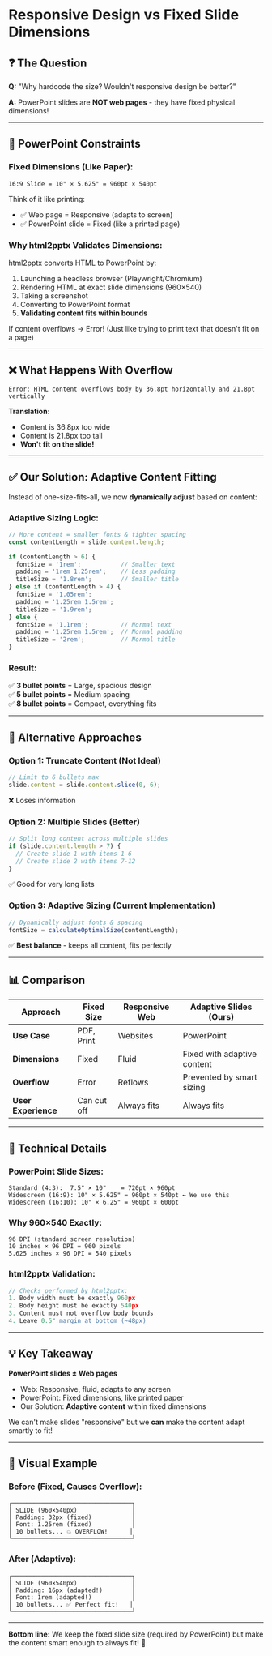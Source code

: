 # Responsive Design vs Fixed Slide Dimensions

## ❓ The Question

**Q:** "Why hardcode the size? Wouldn't responsive design be better?"

**A:** PowerPoint slides are **NOT web pages** - they have fixed physical dimensions!

---

## 📐 PowerPoint Constraints

### Fixed Dimensions (Like Paper):

```
16:9 Slide = 10" × 5.625" = 960pt × 540pt
```

Think of it like printing:
- ✅ Web page = Responsive (adapts to screen)
- ✅ PowerPoint slide = Fixed (like a printed page)

### Why html2pptx Validates Dimensions:

html2pptx converts HTML to PowerPoint by:
1. Launching a headless browser (Playwright/Chromium)
2. Rendering HTML at exact slide dimensions (960×540)
3. Taking a screenshot
4. Converting to PowerPoint format
5. **Validating content fits within bounds**

If content overflows → Error! (Just like trying to print text that doesn't fit on a page)

---

## ❌ What Happens With Overflow

```
Error: HTML content overflows body by 36.8pt horizontally and 21.8pt vertically
```

**Translation:**
- Content is 36.8px too wide
- Content is 21.8px too tall
- **Won't fit on the slide!**

---

## ✅ Our Solution: Adaptive Content Fitting

Instead of one-size-fits-all, we now **dynamically adjust** based on content:

### Adaptive Sizing Logic:

```javascript
// More content = smaller fonts & tighter spacing
const contentLength = slide.content.length;

if (contentLength > 6) {
  fontSize = '1rem';           // Smaller text
  padding = '1rem 1.25rem';    // Less padding
  titleSize = '1.8rem';        // Smaller title
} else if (contentLength > 4) {
  fontSize = '1.05rem';
  padding = '1.25rem 1.5rem';
  titleSize = '1.9rem';
} else {
  fontSize = '1.1rem';         // Normal text
  padding = '1.25rem 1.5rem';  // Normal padding
  titleSize = '2rem';          // Normal title
}
```

### Result:

✅ **3 bullet points** = Large, spacious design  
✅ **5 bullet points** = Medium spacing  
✅ **8 bullet points** = Compact, everything fits  

---

## 🎯 Alternative Approaches

### Option 1: Truncate Content (Not Ideal)
```javascript
// Limit to 6 bullets max
slide.content = slide.content.slice(0, 6);
```
❌ Loses information

### Option 2: Multiple Slides (Better)
```javascript
// Split long content across multiple slides
if (slide.content.length > 7) {
  // Create slide 1 with items 1-6
  // Create slide 2 with items 7-12
}
```
✅ Good for very long lists

### Option 3: Adaptive Sizing (Current Implementation)
```javascript
// Dynamically adjust fonts & spacing
fontSize = calculateOptimalSize(contentLength);
```
✅ **Best balance** - keeps all content, fits perfectly

---

## 📊 Comparison

| Approach | Fixed Size | Responsive Web | Adaptive Slides (Ours) |
|----------|-----------|----------------|------------------------|
| **Use Case** | PDF, Print | Websites | PowerPoint |
| **Dimensions** | Fixed | Fluid | Fixed with adaptive content |
| **Overflow** | Error | Reflows | Prevented by smart sizing |
| **User Experience** | Can cut off | Always fits | Always fits |

---

## 🔧 Technical Details

### PowerPoint Slide Sizes:

```
Standard (4:3):  7.5" × 10"    = 720pt × 960pt
Widescreen (16:9): 10" × 5.625" = 960pt × 540pt ← We use this
Widescreen (16:10): 10" × 6.25" = 960pt × 600pt
```

### Why 960×540 Exactly:

```
96 DPI (standard screen resolution)
10 inches × 96 DPI = 960 pixels
5.625 inches × 96 DPI = 540 pixels
```

### html2pptx Validation:

```javascript
// Checks performed by html2pptx:
1. Body width must be exactly 960px
2. Body height must be exactly 540px
3. Content must not overflow body bounds
4. Leave 0.5" margin at bottom (~48px)
```

---

## 💡 Key Takeaway

**PowerPoint slides ≠ Web pages**

- Web: Responsive, fluid, adapts to any screen
- PowerPoint: Fixed dimensions, like printed paper
- Our Solution: **Adaptive content** within fixed dimensions

We can't make slides "responsive" but we **can** make the content adapt smartly to fit!

---

## 🎨 Visual Example

### Before (Fixed, Causes Overflow):
```
┌─────────────────────────────────┐
│ SLIDE (960×540px)               │
│ Padding: 32px (fixed)           │
│ Font: 1.25rem (fixed)           │
│ 10 bullets... 💥 OVERFLOW!      │
└─────────────────────────────────┘
```

### After (Adaptive):
```
┌─────────────────────────────────┐
│ SLIDE (960×540px)               │
│ Padding: 16px (adapted!)        │
│ Font: 1rem (adapted!)           │
│ 10 bullets... ✅ Perfect fit!   │
└─────────────────────────────────┘
```

---

**Bottom line:** We keep the fixed slide size (required by PowerPoint) but make the content smart enough to always fit! 🎯

